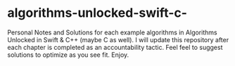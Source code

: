# algorithms-unlocked-swift-c-
Personal Notes and Solutions for each example algorithms in Algorithms Unlocked in Swift & C++ (maybe C as well). I will update this repository after each chapter is completed as an accountability tactic. Feel feel to suggest solutions to optimize as you see fit. Enjoy. 
